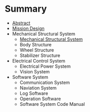 # Summary

* [Abstract](README.md)
* [Mission Design](arl15.md)
* Mechanical Structural System
  * [Mechanical Structural System](arl15d1001md.md)
  * Body Structure
  * Wheel Structure
  * Stabilizer Structure
* Electrical Control System
  * Electrical Power System
  * Vision System
* Software System
  * Communication System
  * Naviation System
  * Log Software
  * Operation Software
  * Software System Code Manual
   

